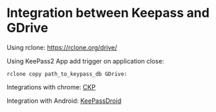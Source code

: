 # Integration between Keepass and GDrive

Using rclone: https://rclone.org/drive/

Using KeePass2 App add trigger on application close:

``` rclone copy path_to_keypass_db GDrive: ```

Integrations with chrome:
[CKP](https://chrome.google.com/webstore/detail/ckp-keepass-integration-f/lnfepbjehgokldcaljagbmchhnaaogpc)

Integration with Android: [KeePassDroid](https://play.google.com/store/apps/details?id=com.android.keepass&hl=en)